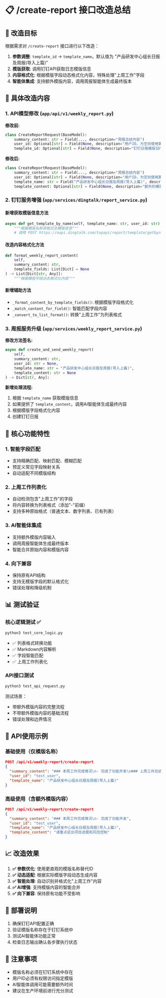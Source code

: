 # 📋 /create-report 接口改造总结

## 🎯 改造目标

根据需求对 `/create-report` 接口进行以下改造：

1. **参数调整**: `template_id` → `template_name`，默认值为 "产品研发中心组长日报及周报(导入上篇)"
2. **模版获取**: 调用钉钉API获取日志模版信息
3. **内容格式化**: 根据模版字段动态格式化内容，特殊处理"上周工作"字段
4. **智能体集成**: 支持额外模版内容，调用周报智能体生成最终版本

## 🔧 具体改造内容

### 1. API模型修改 (`app/api/v1/weekly_report.py`)

**修改前:**
```python
class CreateReportRequest(BaseModel):
    summary_content: str = Field(..., description="周报总结内容")
    user_id: Optional[str] = Field(None, description="用户ID，为空则使用第一个用户")
    template_id: Optional[str] = Field(None, description="钉钉日报模版ID")
```

**修改后:**
```python
class CreateReportRequest(BaseModel):
    summary_content: str = Field(..., description="周报总结内容")
    user_id: Optional[str] = Field(None, description="用户ID，为空则使用第一个用户")
    template_name: str = Field("产品研发中心组长日报及周报(导入上篇)", description="钉钉日报模版名称")
    template_content: Optional[str] = Field(None, description="额外的模版内容，如果提供将与周报内容结合生成最终版本")
```

### 2. 钉钉服务增强 (`app/services/dingtalk/report_service.py`)

#### 新增获取模版信息方法
```python
async def get_template_by_name(self, template_name: str, user_id: str) -> Optional[Dict]:
    """根据模版名称获取日志模版信息"""
    # 调用 POST https://oapi.dingtalk.com/topapi/report/template/getbyname
```

#### 改造内容格式化方法
```python
def format_weekly_report_content(
    self, 
    summary_content: str, 
    template_fields: List[Dict] = None
) -> List[Dict[str, Any]]:
    """根据模版字段动态格式化内容"""
```

#### 新增辅助方法
- `_format_content_by_template_fields()`: 根据模版字段格式化
- `_match_content_for_field()`: 智能匹配字段内容
- `_convert_to_list_format()`: 转换"上周工作"为列表格式

### 3. 周报服务升级 (`app/services/weekly_report_service.py`)

**修改方法签名:**
```python
async def create_and_send_weekly_report(
    self, 
    summary_content: str, 
    user_id: str = None, 
    template_name: str = "产品研发中心组长日报及周报(导入上篇)",
    template_content: str = None
) -> Dict[str, Any]:
```

**新增处理流程:**
1. 根据 `template_name` 获取模版信息
2. 如果提供了 `template_content`，调用AI智能体生成最终内容
3. 根据模版字段格式化内容
4. 创建钉钉日报

## 🚀 核心功能特性

### 1. 智能字段匹配
- 支持精确匹配、映射匹配、模糊匹配
- 预定义常见字段映射关系
- 自动适配不同模版结构

### 2. 上周工作列表化
- 自动检测包含"上周工作"的字段
- 将内容转换为列表格式（添加"-"前缀）
- 支持多种原始格式（普通文本、数字列表、已有列表）

### 3. AI智能体集成
- 支持额外模版内容输入
- 调用周报智能体生成最终版本
- 智能合并原始内容和模版内容

### 4. 向下兼容
- 保持原有API结构
- 支持无模版字段的默认格式化
- 错误处理和降级机制

## 📊 测试验证

### 核心逻辑测试 ✅
```bash
python3 test_core_logic.py
```
- ✅ 列表格式转换功能
- ✅ Markdown内容解析
- ✅ 字段智能匹配
- ✅ 上周工作列表化

### API接口测试
```bash
python3 test_api_request.py
```
测试场景：
- 带额外模版内容的完整流程
- 不带额外模版内容的基础流程
- 错误处理和边界情况

## 🔄 API使用示例

### 基础使用（仅模版名称）
```json
POST /api/v1/weekly-report/create-report
{
  "summary_content": "### 本周工作完成情况\n- 完成了功能开发\n### 上周工作总结\n完成了设计\n实现了核心模块",
  "user_id": "test_user",
  "template_name": "产品研发中心组长日报及周报(导入上篇)"
}
```

### 高级使用（含额外模版内容）
```json
POST /api/v1/weekly-report/create-report
{
  "summary_content": "### 本周工作完成情况\n- 完成了功能开发",
  "user_id": "test_user", 
  "template_name": "产品研发中心组长日报及周报(导入上篇)",
  "template_content": "请重点突出项目进展和风险控制"
}
```

## 📈 改造效果

1. **✅ 参数优化**: 使用更直观的模版名称替代ID
2. **✅ 动态适配**: 根据实际模版字段动态生成内容
3. **✅ 智能处理**: 自动识别并格式化"上周工作"内容
4. **✅ AI增强**: 支持模版内容的智能合并
5. **✅ 向下兼容**: 保持原有功能不受影响

## 🔧 部署说明

1. 确保钉钉API配置正确
2. 验证模版名称存在于钉钉系统中
3. 测试AI智能体功能正常
4. 检查日志输出确认各步骤执行状态

## 📝 注意事项

- 模版名称必须在钉钉系统中存在
- 用户ID必须有权限访问指定模版
- AI智能体调用可能需要额外时间
- 建议在生产环境前进行充分测试
